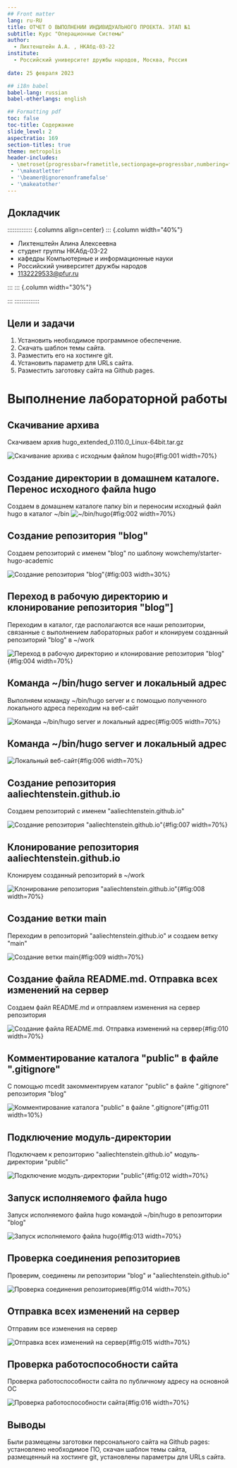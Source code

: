 ```yaml
---
## Front matter
lang: ru-RU
title: ОТЧЕТ О ВЫПОЛНЕНИИ ИНДИВИДУАЛЬНОГО ПРОЕКТА. ЭТАП №1
subtitle: Курс "Операционные Системы"
author:
  - Лихтенштейн А.А. , НКАбд-03-22
institute:
  - Российский университет дружбы народов, Москва, Россия
  
date: 25 февраля 2023

## i18n babel
babel-lang: russian
babel-otherlangs: english

## Formatting pdf
toc: false
toc-title: Содержание
slide_level: 2
aspectratio: 169
section-titles: true
theme: metropolis
header-includes:
 - \metroset{progressbar=frametitle,sectionpage=progressbar,numbering=fraction}
 - '\makeatletter'
 - '\beamer@ignorenonframefalse'
 - '\makeatother'
---
```



## Докладчик

:::::::::::::: {.columns align=center}
::: {.column width="40%"}

  * Лихтенштейн Алина Алексеевна
  * студент группы НКАбд-03-22
  * кафедры Компьютерные и информационные науки 
  * Российский университет дружбы народов
  * [1132229533@pfur.ru](mailto:1132229533@pfur.ru)
  

:::
::: {.column width="30%"}


:::
::::::::::::::


## Цели и задачи
1. Установить необходимое программное обеспечение.
2. Скачать шаблон темы сайта.
3. Разместить его на хостинге git.
4. Установить параметр для URLs сайта.
5. Разместить заготовку сайта на Github pages.



# Выполнение лабораторной работы 

## Скачивание архива

Скачиваем архив hugo_extended_0.110.0_Linux-64bit.tar.gz

![Скачивание архива с исходным файлом hugo](image/1.jpg){#fig:001 width=70%}

## Создание директории в домашнем каталоге. Перенос исходного файла hugo

Создаем в домашнем каталоге папку bin  и переносим исходный файл hugo в каталог ~/bin 
![~/bin/hugo](image/2.jpg){#fig:002 width=70%}

## Создание репозитория "blog"

Создаем репозиторий с именем "blog" по шаблону wowchemy/starter-hugo-academic

![Создание репозитория "blog"](image/3.jpg){#fig:003 width=30%}

## Переход в рабочую директорию и клонирование репозитория "blog"]

Переходим в каталог, где располагаются все наши репозитории, связанные с выполнением лабораторных работ и клонируем созданный репозиторий "blog" в ~/work

![Переход в рабочую директорию и клонирование репозитория "blog"](image/4.jpg){#fig:004 width=70%}

## Команда ~/bin/hugo server и локальный адрес

Выполняем команду ~/bin/hugo server и с помощью полученного локального адреса переходим на веб-сайт

![Команда ~/bin/hugo server и локальный адрес](image/5.jpg){#fig:005 width=70%}

## Команда ~/bin/hugo server и локальный адрес

![Локальный веб-сайт](image/6.jpg){#fig:006 width=70%}

## Создание репозитория aaliechtenstein.github.io

Создаем репозиторий с именем "aaliechtenstein.github.io"

![Создание репозитория "aaliechtenstein.github.io"](image/7.jpg){#fig:007 width=70%}

## Клонирование репозитория aaliechtenstein.github.io

Клонируем созданный репозиторий в ~/work 

![Клонирование репозитория "aaliechtenstein.github.io"](image/8.jpg){#fig:008 width=70%}

## Создание ветки main

Переходим в репозиторий "aaliechtenstein.github.io" и создаем ветку "main" 

![Создание ветки main](image/9.jpg){#fig:009 width=70%}

## Создание файла README.md. Отправка всех изменений на сервер

Создаем файл README.md и отправляем изменения на сервер репозитория 

![Создание файла README.md. Отправка изменений на сервер](image/10.jpg){#fig:010 width=70%}

## Комментирование каталога "public" в файле ".gitignore"

С помощью mcedit закомментируем каталог "public" в файле ".gitignore" репозитория "blog" 

![Комментирование каталога "public" в файле ".gitignore"](image/11.jpg){#fig:011 width=10%}

## Подключение модуль-директории

Подключаем к репозиторию "aaliechtenstein.github.io" модуль-директории "public" 

![Подключение модуль-директории "public"](image/12.jpg){#fig:012 width=70%}

## Запуск исполняемого файла hugo

Запуск исполняемого файла hugo командой ~/bin/hugo в репозитории "blog" 

![Запуск исполняемого файла hugo](image/13.jpg){#fig:013 width=70%}

## Проверка соединения репозиториев

Проверим, соединены ли репозитории "blog" и "aaliechtenstein.github.io"

![Проверка соединения репозиториев](image/14.jpg){#fig:014 width=70%}

## Отправка всех изменений на сервер

Отправим все изменения на сервер 

![Отправка всех изменений на сервер](image/15.jpg){#fig:015 width=70%}

## Проверка работоспособности сайта

Проверка работоспособности сайта по публичному адресу на основной ОС 

![Проверка работоспособности сайта](image/16.jpg){#fig:016 width=70%}


## Выводы

Были размещены заготовки персонального сайта на Github pages: установлено необходимое ПО, скачан шаблон темы сайта, размещенный на хостинге git, установлены параметры для URLs сайта.
